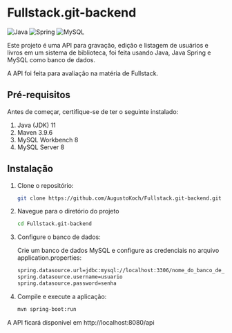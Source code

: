 # Fullstack.git-backend

![Java](https://img.shields.io/badge/java-%23ED8B00.svg?style=for-the-badge&logo=openjdk&logoColor=white)
![Spring](https://img.shields.io/badge/spring-%236DB33F.svg?style=for-the-badge&logo=spring&logoColor=white)
![MySQL](https://img.shields.io/badge/mysql-4479A1.svg?style=for-the-badge&logo=mysql&logoColor=white)

Este projeto é uma API para gravação, edição e listagem de usuários e livros em um sistema de biblioteca, foi feita usando Java, Java Spring e MySQL como banco de dados.

A API foi feita para avaliação na matéria de Fullstack.

## Pré-requisitos

Antes de começar, certifique-se de ter o seguinte instalado:

1. Java (JDK) 11
2. Maven 3.9.6
3. MySQL Workbench 8
4. MySQL Server 8


## Instalação

1. Clone o repositório:

   ```bash
   git clone https://github.com/AugustoKoch/Fullstack.git-backend.git

2. Navegue para o diretório do projeto

   ```bash
   cd Fullstack.git-backend

3. Configure o banco de dados:

   Crie um banco de dados MySQL e configure as credenciais no arquivo application.properties:

   ```bash
   spring.datasource.url=jdbc:mysql://localhost:3306/nome_do_banco_de_dados
   spring.datasource.username=usuario
   spring.datasource.password=senha

4. Compile e execute a aplicação:

   ```bash
   mvn spring-boot:run

A API ficará disponível em http://localhost:8080/api